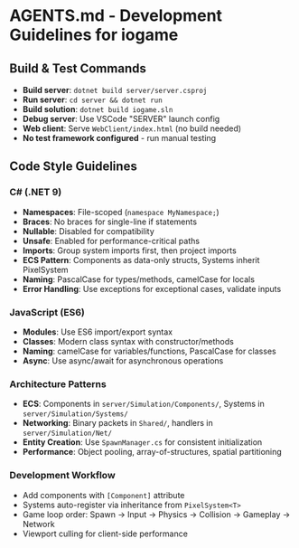 # AGENTS.md - Development Guidelines for iogame

## Build & Test Commands
- **Build server**: `dotnet build server/server.csproj`
- **Run server**: `cd server && dotnet run`
- **Build solution**: `dotnet build iogame.sln`
- **Debug server**: Use VSCode "SERVER" launch config
- **Web client**: Serve `WebClient/index.html` (no build needed)
- **No test framework configured** - run manual testing

## Code Style Guidelines

### C# (.NET 9)
- **Namespaces**: File-scoped (`namespace MyNamespace;`)
- **Braces**: No braces for single-line if statements
- **Nullable**: Disabled for compatibility
- **Unsafe**: Enabled for performance-critical paths
- **Imports**: Group system imports first, then project imports
- **ECS Pattern**: Components as data-only structs, Systems inherit PixelSystem<T>
- **Naming**: PascalCase for types/methods, camelCase for locals
- **Error Handling**: Use exceptions for exceptional cases, validate inputs

### JavaScript (ES6)
- **Modules**: Use ES6 import/export syntax
- **Classes**: Modern class syntax with constructor/methods
- **Naming**: camelCase for variables/functions, PascalCase for classes
- **Async**: Use async/await for asynchronous operations

### Architecture Patterns
- **ECS**: Components in `server/Simulation/Components/`, Systems in `server/Simulation/Systems/`
- **Networking**: Binary packets in `Shared/`, handlers in `server/Simulation/Net/`
- **Entity Creation**: Use `SpawnManager.cs` for consistent initialization
- **Performance**: Object pooling, array-of-structures, spatial partitioning

### Development Workflow
- Add components with `[Component]` attribute
- Systems auto-register via inheritance from `PixelSystem<T>`
- Game loop order: Spawn → Input → Physics → Collision → Gameplay → Network
- Viewport culling for client-side performance
